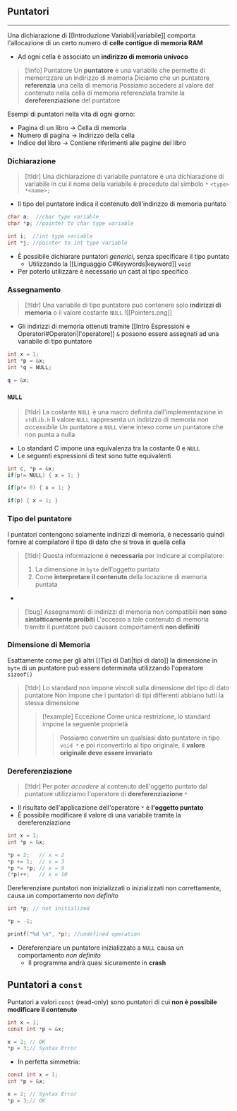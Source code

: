 ## Puntatori
---
Una dichiarazione di [[Introduzione Variabili|variabile]] comporta l'allocazione di un certo numero di **celle contigue di memoria RAM**
- Ad ogni cella è associato un **indirizzo di memoria univoco**

>[!info] Puntatore
>Un **puntatore** è una variabile che permette di memorizzare un indirizzo di memoria
>Diciamo che un puntatore **referenzia** una cella di memoria
>Possiamo accedere al valore del contenuto nella cella di memoria referenziata tramite la **dereferenziazione** del puntatore

Esempi di puntatori nella vita di ogni giorno:
- Pagina di un libro $\to$ Cella di memoria
- Numero di pagina $\to$ Indirizzo della cella
- Indice del libro $\to$ Contiene riferimenti alle pagine del libro

### Dichiarazione
>[!tldr]
>Una dichiarazione di variabile puntatore è una dichiarazione di variabile in cui il nome della variabile è preceduto dal simbolo `*`
>`<type> *<name>;`

- Il tipo del puntatore indica il contenuto dell'indirizzo di memoria puntato

```c
char a;  //char type variable
char *p; //pointer to char type variable

int i;  //int type variable
int *j; //pointer to int type variable
```

- È possibile dichiarare puntatori *generici*, senza specificare il tipo puntato
	- Utilizzando la [[Linguaggio C#Keywords|keyword]] `void`
- Per poterlo utilizzare è necessario un cast al tipo specifico

### Assegnamento
>[!tldr]
>Una variabile di tipo puntatore può contenere solo **indirizzi di memoria** o il valore costante `NULL`
>![[Pointers.png]]

- Gli indirizzi di memoria ottenuti tramite [[Intro Espressioni e Operatori#Operatori|l'operatore]] `&` possono essere assegnati ad una variabile di tipo puntatore

```c
int x = 1;
int *p = &x;
int *q = NULL;

q = &x;
```

### `NULL`
>[!tldr]
>La costante `NULL` è una macro definita dall'implementazione in `stdlib.h`
>Il valore `NULL` rappresenta un indirizzo di memoria *non accessibile*
>Un puntatore a `NULL` viene inteso come un puntatore che non punta a nulla

- Lo standard C impone una equivalenza tra la costante $0$ e `NULL`
- Le seguenti espressioni di test sono tutte equivalenti

```c
int c, *p = &x;
if(p!= NULL) { x = 1; }

if(p!= 0) { x = 1; }

if(p) { x = 1; }
```

### Tipo del puntatore
I puntatori contengono solamente indirizzi di memoria, è necessario quindi fornire al compilatore il tipo di dato che si trova in quella cella
>[!tldr]
>Questa informazione è **necessaria** per indicare al compilatore:
>1. La dimensione in `byte` dell'oggetto puntato
>2. Come **interpretare il contenuto** della locazione di memoria puntata

- 
>[!bug]
>Assegnamenti di indirizzi di memoria non compatibili **non sono sintatticamente proibiti**
>L'accesso a tale contenuto di memoria tramite il puntatore può causare comportamenti **non definiti**


### Dimensione di Memoria
Esattamente come per gli altri [[Tipi di Dati|tipi di dato]] la dimensione in `byte` di un puntatore può essere determinata utilizzando l'operatore `sizeof()`

>[!tldr]
>Lo standard non impone vincoli sulla dimensione del tipo di dato puntatore
>Non impone che i puntatori di tipi differenti abbiano tutti la stessa dimensione
>>[!example] Eccezione
>>Come unica restrizione, lo standard impone la seguente proprietà
>>> Possiamo convertire un qualsiasi dato puntatore in tipo `void *` e poi riconvertirlo al tipo originale, il **valore originale deve essere invariato**

### Dereferenziazione

>[!tldr]
>Per poter *accedere* al contenuto dell'oggetto puntato dal puntatore utilizziamo l'operatore di **dereferenziazione** `*`

- Il risultato dell'applicazione dell'operatore `*` è **l'oggetto puntato**
- È possibile modificare il valore di una variabile tramite la dereferenziazione

```C
int x = 1;
int *p = &x;

*p = 2;   // x = 2
*p += 1;  // x = 3
*p *= *p; // x = 9
(*p)++;   // x = 10
```

Dereferenziare puntatori non inizializzati o inizializzati non correttamente, causa un comportamento *non definito*

```C
int *p; // not initialized

*p = -1;

printf("%d \n", *p); //undefined operation
```

- Dereferenziare un puntatore inizializzato a `NULL` causa un comportamento *non definito*
	-  Il programma andrà quasi sicuramente in **crash**

## Puntatori a `const`
Puntatori a valori `const` (read-only) sono puntatori di cui **non è possibile modificare il contenuto**

```C
int x = 1;
const int *p = &x;

x = 2; // OK
*p = 3;// Syntax Error
```

- In perfetta simmetria:

```C
const int x = 1;
int *p = &x;

x = 2; // Syntax Error
*p = 3;// OK
```